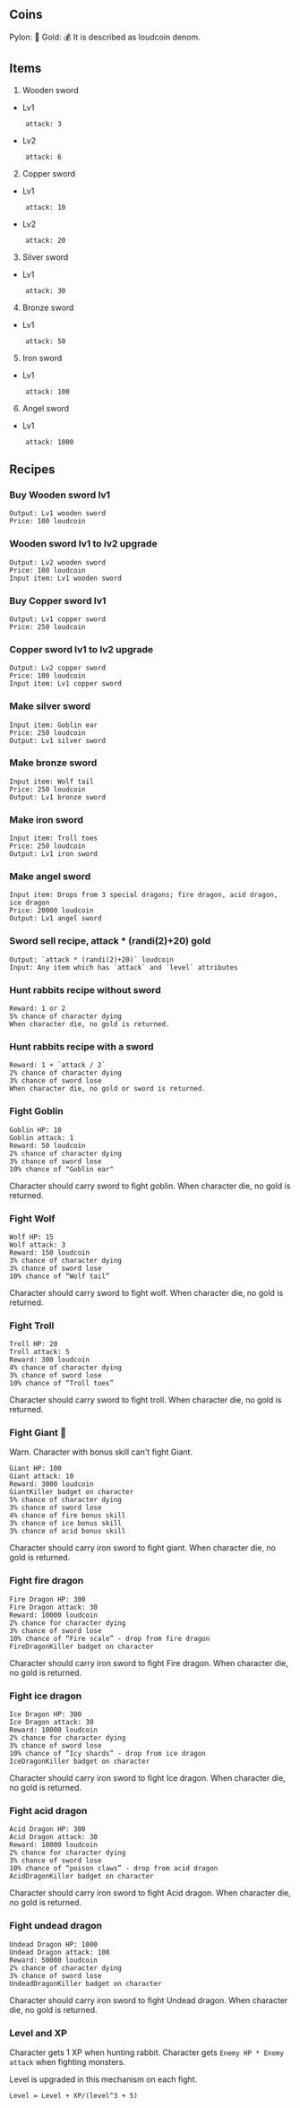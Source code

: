 
## Coins

Pylon: 🔷
Gold: 💰
It is described as loudcoin denom.

## Items
1. Wooden sword
- Lv1
```
    attack: 3
```
- Lv2
```
    attack: 6
```
2. Copper sword
- Lv1
```
    attack: 10
```
- Lv2
```
    attack: 20
```
3. Silver sword
- Lv1
```
    attack: 30
```
4. Bronze sword
- Lv1
```
    attack: 50
```
5. Iron sword
- Lv1
```
    attack: 100
```
6. Angel sword
- Lv1
```
    attack: 1000
```

## Recipes

### Buy Wooden sword lv1
```
Output: Lv1 wooden sword
Price: 100 loudcoin
```

### Wooden sword lv1 to lv2 upgrade
```
Output: Lv2 wooden sword
Price: 100 loudcoin
Input item: Lv1 wooden sword
```

### Buy Copper sword lv1
```
Output: Lv1 copper sword
Price: 250 loudcoin
```
### Copper sword lv1 to lv2 upgrade
```
Output: Lv2 copper sword
Price: 100 loudcoin
Input item: Lv1 copper sword
```

### Make silver sword
```
Input item: Goblin ear
Price: 250 loudcoin
Output: Lv1 silver sword
```

### Make bronze sword

```
Input item: Wolf tail
Price: 250 loudcoin
Output: Lv1 bronze sword
```

### Make iron sword

```
Input item: Troll toes
Price: 250 loudcoin
Output: Lv1 iron sword
```

### Make angel sword
```
Input item: Drops from 3 special dragons; fire dragon, acid dragon, ice dragon
Price: 20000 loudcoin
Output: Lv1 angel sword
```

### Sword sell recipe, attack * (randi(2)+20) gold
```
Output: `attack * (randi(2)+20)` loudcoin
Input: Any item which has `attack` and `level` attributes
```

### Hunt rabbits recipe without sword
```
Reward: 1 or 2
5% chance of character dying
When character die, no gold is returned.
```

### Hunt rabbits recipe with a sword

```
Reward: 1 + `attack / 2`
2% chance of character dying
3% chance of sword lose
When character die, no gold or sword is returned.
```

### Fight Goblin

```
Goblin HP: 10
Goblin attack: 1
Reward: 50 loudcoin
2% chance of character dying
3% chance of sword lose
10% chance of "Goblin ear"
```

Character should carry sword to fight goblin.
When character die, no gold is returned.

### Fight Wolf

```
Wolf HP: 15
Wolf attack: 3
Reward: 150 loudcoin
3% chance of character dying
3% chance of sword lose
10% chance of “Wolf tail”
```
Character should carry sword to fight wolf.
When character die, no gold is returned.

### Fight Troll

```
Troll HP: 20
Troll attack: 5
Reward: 300 loudcoin
4% chance of character dying
3% chance of sword lose
10% chance of “Troll toes”
```

Character should carry sword to fight troll.
When character die, no gold is returned.

### Fight Giant 🗿

Warn. Character with bonus skill can't fight Giant.

```
Giant HP: 100
Giant attack: 10
Reward: 3000 loudcoin
GiantKiller badget on character
5% chance of character dying
3% chance of sword lose
4% chance of fire bonus skill
3% chance of ice bonus skill
3% chance of acid bonus skill
```

Character should carry iron sword to fight giant.
When character die, no gold is returned.

### Fight fire dragon

```
Fire Dragon HP: 300
Fire Dragon attack: 30
Reward: 10000 loudcoin
2% chance for character dying
3% chance of sword lose
10% chance of “Fire scale” - drop from fire dragon
FireDragonKiller badget on character
```

Character should carry iron sword to fight Fire dragon.
When character die, no gold is returned.

### Fight ice dragon

```
Ice Dragon HP: 300
Ice Dragon attack: 30
Reward: 10000 loudcoin
2% chance for character dying
3% chance of sword lose
10% chance of “Icy shards” - drop from ice dragon
IceDragonKiller badget on character
```

Character should carry iron sword to fight Ice dragon.
When character die, no gold is returned.

### Fight acid dragon

```
Acid Dragon HP: 300
Acid Dragon attack: 30
Reward: 10000 loudcoin
2% chance for character dying
3% chance of sword lose
10% chance of “poison claws” - drop from acid dragon
AcidDragonKiller badget on character
```

Character should carry iron sword to fight Acid dragon.
When character die, no gold is returned.

### Fight undead dragon

```
Undead Dragon HP: 1000
Undead Dragon attack: 100
Reward: 50000 loudcoin
2% chance of character dying
3% chance of sword lose
UndeadDragonKiller badget on character
```

Character should carry iron sword to fight Undead dragon.
When character die, no gold is returned.

### Level and XP

Character gets 1 XP when hunting rabbit.
Character gets `Enemy HP * Enemy attack` when fighting monsters.

Level is upgraded in this mechanism on each fight.
```
Level = Level + XP/(level^3 + 5)
```
